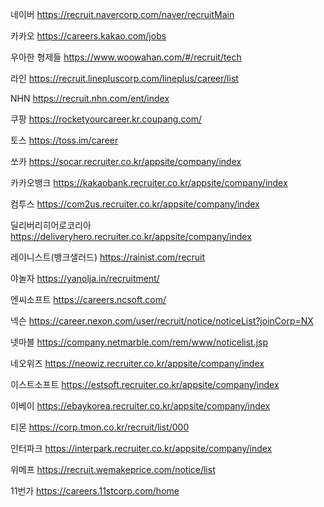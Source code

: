 네이버 https://recruit.navercorp.com/naver/recruitMain

카카오 https://careers.kakao.com/jobs

우아한 형제들 https://www.woowahan.com/#/recruit/tech

라인 https://recruit.linepluscorp.com/lineplus/career/list

NHN https://recruit.nhn.com/ent/index

쿠팡 https://rocketyourcareer.kr.coupang.com/

토스 https://toss.im/career

쏘카 https://socar.recruiter.co.kr/appsite/company/index

카카오뱅크 https://kakaobank.recruiter.co.kr/appsite/company/index

컴투스 https://com2us.recruiter.co.kr/appsite/company/index

딜리버리히어로코리아 https://deliveryhero.recruiter.co.kr/appsite/company/index

레이니스트(뱅크샐러드) https://rainist.com/recruit

야놀자 https://yanolja.in/recruitment/

엔씨소프트 https://careers.ncsoft.com/

넥슨 https://career.nexon.com/user/recruit/notice/noticeList?joinCorp=NX

넷마블 https://company.netmarble.com/rem/www/noticelist.jsp

네오위즈 https://neowiz.recruiter.co.kr/appsite/company/index

이스트소프트 https://estsoft.recruiter.co.kr/appsite/company/index

이베이 https://ebaykorea.recruiter.co.kr/appsite/company/index

티몬 https://corp.tmon.co.kr/recruit/list/000

인터파크 https://interpark.recruiter.co.kr/appsite/company/index

위메프 https://recruit.wemakeprice.com/notice/list

11번가 https://careers.11stcorp.com/home
